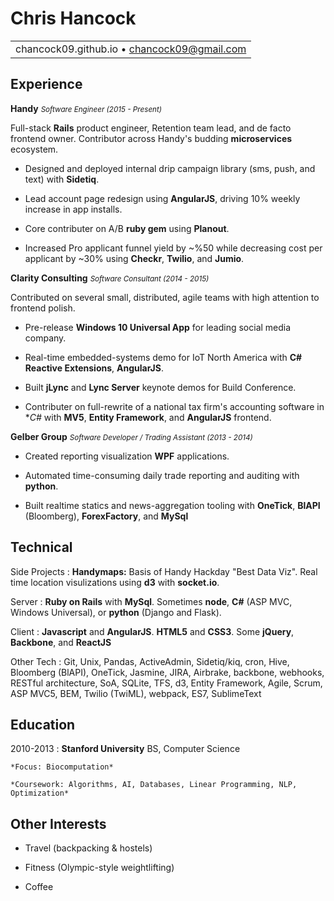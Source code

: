 Chris Hancock
===

||
|:--:|
|chancock09.github.io • chancock09@gmail.com|

Experience
----------

**Handy** <small>_Software Engineer (2015 - Present)_</small>

Full-stack **Rails** product engineer, Retention team lead, and de facto frontend owner.  Contributor across Handy's budding **microservices** ecosystem.

* Designed and deployed internal drip campaign library (sms, push, and text) with **Sidetiq**.

* Lead account page redesign using **AngularJS**, driving 10% weekly increase in app installs.

* Core contributer on A/B **ruby gem** using **Planout**.

* Increased Pro applicant funnel yield by ~%50 while decreasing cost per applicant by ~30% using **Checkr**, **Twilio**, and **Jumio**.

**Clarity Consulting** <small>_Software Consultant (2014 - 2015)_</small>

Contributed on several small, distributed, agile teams with high attention to frontend polish.

* Pre-release **Windows 10 Universal App** for leading social media company.

* Real-time embedded-systems demo for IoT North America with **C# Reactive Extensions**, **AngularJS**.

* Built **jLync** and **Lync Server** keynote demos for Build Conference.

* Contributer on full-rewrite of a national tax firm's accounting software in **C#* with **MV5**, **Entity Framework**, and **AngularJS** frontend.

**Gelber Group** <small>_Software Developer / Trading Assistant (2013 - 2014)_</small>

* Created reporting visualization **WPF** applications.

* Automated time-consuming daily trade reporting and auditing with **python**.

* Built realtime statics and news-aggregation tooling with **OneTick**, **BlAPI** (Bloomberg), **ForexFactory**, and **MySql**

Technical
--------------------
Side Projects
:	**Handymaps:** Basis of Handy Hackday "Best Data Viz". Real time location visulizations using **d3** with **socket.io**.

Server
:   **Ruby on Rails** with **MySql**. Sometimes **node**, **C#** (ASP MVC, Windows Universal), or **python** (Django and Flask).

Client
:   **Javascript** and **AngularJS**.  **HTML5** and **CSS3**.  Some **jQuery**, **Backbone**, and **ReactJS**

Other Tech
:   Git, Unix, Pandas, ActiveAdmin, Sidetiq/kiq, cron, Hive,
    Bloomberg (BlAPI), OneTick, Jasmine, JIRA, Airbrake, backbone,
    webhooks, RESTful architecture, SoA, SQLite, TFS, d3,
    Entity Framework, Agile, Scrum, ASP MVC5, BEM,
    Twilio (TwiML), webpack, ES7, SublimeText

Education
---------

2010-2013
:   **Stanford University** BS, Computer Science

    *Focus: Biocomputation*

    *Coursework: Algorithms, AI, Databases, Linear Programming, NLP, Optimization*

Other Interests
---------------

* Travel (backpacking & hostels)

* Fitness (Olympic-style weightlifting)

* Coffee
